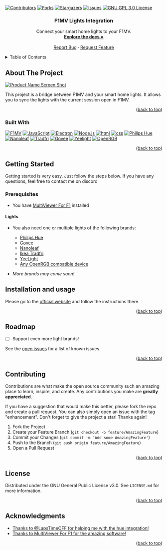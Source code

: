 <a name="readme-top"></a>

<!-- PROJECT SHIELDS -->
[![Contributors][contributors-shield]][contributors-url]
[![Forks][forks-shield]][forks-url]
[![Stargazers][stars-shield]][stars-url]
[![Issues][issues-shield]][issues-url]
[![GNU GPL 3.0 License][license-shield]][license-url]
<!-- PROJECT LOGO -->

<h3 align="center">F1MV Lights Integration</h3>
<div align="center">
  <p align="center">
    Connect your smart home lights to your F1MV.
    <br />
    <a href="https://lightsintegration.joost.systems/docs"><strong>Explore the docs »</strong></a>
    <br />
    <br />
    <a href="https://github.com/JustJoostNL/F1MV-Lights-Integration/issues">Report Bug</a>
    ·
    <a href="https://github.com/JustJoostNL/F1MV-Lights-Integration/issues">Request Feature</a>
  </p>
</div>



<!-- TABLE OF CONTENTS -->
<details>
  <summary>Table of Contents</summary>
  <ol>
    <li>
      <a href="#about-the-project">About The Project</a>
      <ul>
        <li><a href="#built-with">Built With</a></li>
      </ul>
    </li>
    <li>
      <a href="#getting-started">Getting Started</a>
      <ul>
        <li><a href="#prerequisites">Prerequisites</a></li>
      </ul>
    </li>
    <li><a href="#installation-and-usage">Installation and usage</a></li>
    <li><a href="#roadmap">Roadmap</a></li>
    <li><a href="#contributing">Contributing</a></li>
    <li><a href="#license">License</a></li>
  </ol>
</details>



<!-- ABOUT THE PROJECT -->
## About The Project

[![Product Name Screen Shot][product-screenshot]](https://i.ibb.co/df5WVkN/icon.png)

This project is a bridge between F1MV and your smart home lights. It allows you to sync the lights with the current session open in F1MV.

<p align="right">(<a href="#readme-top">back to top</a>)</p>



### Built With

[![F1MV][f1mv]][f1mv-url]
[![JavaScript][javascript]][javascript-url]
[![Electron][Electron]][electron-url]
[![Node.js][nodejs]][nodejs-url]
[![html][html]][html-url]
[![css][css]][css-url]
[![Philips Hue][philips-hue]][philips-hue-url]
[![Nanoleaf][nanoleaf]][nanoleaf-url]
[![Tradfri][tradfri]][tradfri-url]
[![Govee][govee]][govee-url]
[![Yeelight][yeelight]][yeelight-url]
[![OpenRGB][openrgb]][openrgb-url]

<p align="right">(<a href="#readme-top">back to top</a>)</p>



<!-- GETTING STARTED -->
## Getting Started

Getting started is very easy. Just follow the steps below. If you have any questions, feel free to contact me on discord

### Prerequisites

- You have [MultiViewer For F1](https://multiviewer.app) installed

#### Lights
- You also need one or multiple lights of the following brands:
  - [Philips Hue](https://www2.meethue.com/en-us)
  - [Govee][govee-url]
  - [Nanoleaf][nanoleaf-url]
  - [Ikea Tradfri][tradfri-url]
  - [YeeLight][yeelight-url]
  - [Any OpenRGB compatible device][openrgb-devices-url]


- *More brands may come soon!*

## Installation and usage

Please go to the [official website](https://lightsintegration.joost.systems) and follow the instructions there.

<p align="right">(<a href="#readme-top">back to top</a>)</p>


<!-- ROADMAP -->
## Roadmap

- [ ] Support even more light brands!

See the [open issues][issuesurl] for a list of known issues.

<p align="right">(<a href="#readme-top">back to top</a>)</p>



<!-- CONTRIBUTING -->
## Contributing

Contributions are what make the open source community such an amazing place to learn, inspire, and create. Any contributions you make are **greatly appreciated**.

If you have a suggestion that would make this better, please fork the repo and create a pull request. You can also simply open an issue with the tag "enhancement".
Don't forget to give the project a star! Thanks again!

1. Fork the Project
2. Create your Feature Branch (`git checkout -b feature/AmazingFeature`)
3. Commit your Changes (`git commit -m 'Add some AmazingFeature'`)
4. Push to the Branch (`git push origin feature/AmazingFeature`)
5. Open a Pull Request

<p align="right">(<a href="#readme-top">back to top</a>)</p>



<!-- LICENSE -->
## License

Distributed under the GNU General Public License v3.0. See `LICENSE.md` for more information.

<p align="right">(<a href="#readme-top">back to top</a>)</p>


<!-- ACKNOWLEDGMENTS -->
## Acknowledgments
* [Thanks to @LapsTimeOFF for helping me with the hue integration!](https://github.com/LapsTimeOFF/)
* [Thanks to MultiViewer For F1 for the amazing software!](https://beta.f1mv.com/)


<p align="right">(<a href="#readme-top">back to top</a>)</p>



<!-- MARKDOWN LINKS & IMAGES -->
<!-- https://www.markdownguide.org/basic-syntax/#reference-style-links -->
[contributors-shield]: https://img.shields.io/github/contributors/JustJoostNL/F1MV-Lights-Integration.svg?style=for-the-badge
[contributors-url]: https://github.com/JustJoostNL/F1MV-Lights-Integration/graphs/contributors
[forks-shield]: https://img.shields.io/github/forks/JustJoostNL/F1MV-Lights-Integration.svg?style=for-the-badge
[forks-url]: https://github.com/JustJoostNL/F1MV-Lights-Integration/network/members
[stars-shield]: https://img.shields.io/github/stars/JustJoostNL/F1MV-Lights-Integration.svg?style=for-the-badge
[stars-url]: https://github.com/JustJoostNL/F1MV-Lights-Integration/stargazers
[issues-shield]: https://img.shields.io/github/issues/JustJoostNL/F1MV-Lights-Integration.svg?style=for-the-badge
[issues-url]: https://github.com/JustJoostNL/F1MV-Lights-Integration/issues
[license-shield]: https://img.shields.io/github/license/JustJoostNL/F1MV-Lights-Integration.svg?style=for-the-badge
[license-url]: https://github.com/JustJoostNL/F1MV-Lights-Integration/blob/main/LICENSE.MD
[product-screenshot]: https://i.ibb.co/df5WVkN/icon.png
[javascript]: https://img.shields.io/badge/JavaScript-F7DF1E?style=for-the-badge&logo=javascript&logoColor=black
[javascript-url]: https://www.javascript.com/
[electron]: https://img.shields.io/badge/Electron-47848F?style=for-the-badge&logo=electron&logoColor=white
[electron-url]: https://www.electronjs.org/
[f1mv-lights-integration]: https://img.shields.io/badge/F1MV-Lights-Integration-0002bb?style=for-the-badge&logo=F1MV-Lights-Integration&logoColor=black
[html]: https://img.shields.io/badge/HTML5-E34F26?style=for-the-badge&logo=html5&logoColor=white
[html-url]: https://html.spec.whatwg.org/multipage/
[github-actions]: https://img.shields.io/badge/github%20actions-%232671E5.svg?style=for-the-badge&logo=githubactions&logoColor=white
[ide]: https://img.shields.io/badge/IntelliJIDEA-000000.svg?style=for-the-badge&logo=intellij-idea&logoColor=white
[Git]: https://img.shields.io/badge/git-%23F05033.svg?style=for-the-badge&logo=git&logoColor=white
[f1mv]: https://img.shields.io/badge/MultiViewer%20For%20F1-fb1e07.svg?style=for-the-badge&logo=f1&logoColor=white
[f1mv-url]: https://beta.f1mv.com
[nodejs]: https://img.shields.io/badge/Node.js-43853D?style=for-the-badge&logo=node.js&logoColor=white
[nodejs-url]: https://nodejs.org/en/
[releases-url]: https://github.com/JustJoostNL/F1MV-Lights-Integration/releases
[wikiurl]: https://lightsintegration.joost.systems/docs
[issuesurl]: https://github.com/JustJoostNL/F1MV-Lights-Integration/issues
[css]: https://img.shields.io/badge/CSS-1572B6?style=for-the-badge&logo=css3&logoColor=white
[css-url]: https://www.w3.org/Style/CSS/Overview.en.html
[philips-hue]: https://img.shields.io/badge/Philips%20Hue-0002bb?style=for-the-badge&logo=Philips%20Hue&logoColor=white
[philips-hue-url]: https://www2.meethue.com/en-us
[nanoleaf]: https://img.shields.io/badge/Nanoleaf-0002gg?style=for-the-badge&logo=Nanoleaf&logoColor=white
[nanoleaf-url]: https://nanoleaf.me/en-US/
[tradfri]: https://img.shields.io/badge/IKEA%20Tradfri-00539f.svg?style=for-the-badge&logo=ikea&logoColor=white
[tradfri-url]: https://www.ikea.com/us/en/cat/smart-lighting-36812/
[govee]: https://img.shields.io/badge/Govee-000666.svg?style=for-the-badge&logo=govee&logoColor=white
[govee-url]: https://us.govee.com/
[yeelight]: https://img.shields.io/badge/Yeelight-ff6c00.svg?style=for-the-badge&logo=yeelight&logoColor=white
[yeelight-url]: https://www.yeelight.com/
[openrgb]: https://img.shields.io/badge/OpenRGB-0002bb.svg?style=for-the-badge&logo=openrgb&logoColor=white
[openrgb-url]: https://openrgb.org/
[openrgb-devices-url]: https://openrgb.org/devices.html

[github_username]: JustJoostNL
[repo_name]: F1MV-Lights-Integration